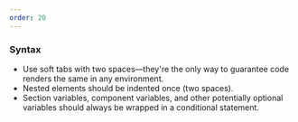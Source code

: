 ```yaml
---
order: 20
---
```


### Syntax

* Use soft tabs with two spaces—they're the only way to guarantee code renders the same in any environment.
* Nested elements should be indented once (two spaces).
* Section variables, component variables, and other potentially optional variables should always be wrapped in a conditional statement.